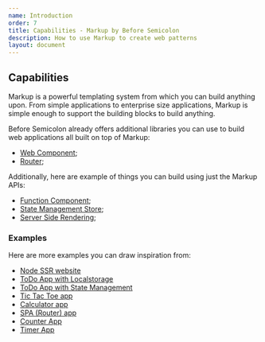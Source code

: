 ```yaml
---
name: Introduction
order: 7
title: Capabilities - Markup by Before Semicolon
description: How to use Markup to create web patterns
layout: document
---
```


## Capabilities

Markup is a powerful templating system from which you can build anything upon. From simple applications to enterprise size applications, Markup is simple enough to support the building blocks to build anything.

Before Semicolon already offers additional libraries you can use to build web applications all built on top of Markup:

-   [Web Component](./web-component.md);
-   [Router](./router.md);

Additionally, here are example of things you can build using just the Markup APIs:

-   [Function Component](./function-component.md);
-   [State Management Store](./state-store.md);
-   [Server Side Rendering](./server-side-rendering.md);

### Examples

Here are more examples you can draw inspiration from:

-   [Node SSR website](https://stackblitz.com/edit/stackblitz-starters-a6rvq7)
-   [ToDo App with Localstorage](https://codepen.io/beforesemicolon/pen/BaXJxwx?editors=0010)
-   [ToDo App with State Management](https://stackblitz.com/edit/web-platform-lvonxr)
-   [Tic Tac Toe app](https://codepen.io/beforesemicolon/pen/eYqyreO?editors=0010)
-   [Calculator app](https://codepen.io/beforesemicolon/pen/abeEGMB)
-   [SPA (Router) app](https://stackblitz.com/edit/vitejs-vite-4jvsfp?file=index.html)
-   [Counter App](https://stackblitz.com/edit/web-platform-ixypdh)
-   [Timer App](https://codepen.io/beforesemicolon/pen/yLQzQZV)
